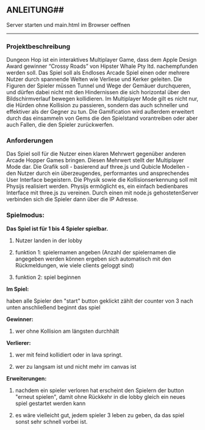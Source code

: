 ## ANLEITUNG## 
Server starten und main.html im Browser oeffnen

_________________________________________________
 
### Projektbeschreibung ###

Dungeon Hop ist ein interaktives Multiplayer Game, dass dem Apple Design Award
gewinner “Crossy Roads” von Hipster Whale Pty ltd. nachempfunden werden soll. Das
Spiel soll als Endloses Arcade Spiel einen oder mehrere Nutzer durch spannende Welten
wie Verliese und Kerker geleiten. Die Figuren der Spieler müssen Tunnel und Wege der
Gemäuer durchqueren, und dürfen dabei nicht mit den Hindernissen die sich horizontal
über den Bildschirmverlauf bewegen kollidieren. Im Multiplayer Mode gilt es nicht nur,
die Hürden ohne Kollision zu passieren, sondern das auch schneller und effektiver als der
Gegner zu tun. Die Gamification wird außerdem erweitert durch das einsammeln von
Gems die den Spielstand vorantreiben oder aber auch Fallen, die den Spieler
zurückwerfen.

### Anforderungen ###
Das Spiel soll für die Nutzer einen klaren Mehrwert gegenüber anderen Arcade Hopper
Games bringen. Diesen Mehrwert stellt der Multiplayer Mode dar.
Die Grafik soll - basierend auf three.js und Qubicle Modellen - den Nutzer durch ein
überzeugendes, performantes und ansprechendes User Interface begeistern.
Die Physik sowie die Kollisionserkennung soll mit Physijs realisiert werden. Physijs
ermöglicht es, ein einfach bedienbares Interface mit three.js zu vereinen.
Durch einen mit node.js gehostetenServer verbinden sich die Spieler dann über die IP
Adresse.


### Spielmodus: ### 

**Das Spiel ist für 1 bis 4 Spieler spielbar.**

1. Nutzer landen in der lobby

2. funktion 1: spielernamen angeben (Anzahl der spielernamen die angegeben werden können ergeben sich automatisch mit den Rückmeldungen, wie viele clients geloggt sind)

3. funktion 2: spiel beginnen

**Im Spiel:**

haben alle Spieler den "start" button geklickt zählt der counter von 3 nach unten
anschließend beginnt das spiel

**Gewinner:**
1. wer ohne Kollision am längsten durchhält

**Verlierer:**

1. wer mit feind kollidiert oder in lava springt.

2. wer zu langsam ist und nicht mehr im canvas ist

**Erweiterungen:**

1. nachdem ein spieler verloren hat erscheint den Spielern der button "erneut spielen", damit ohne Rückkehr in die lobby gleich ein neues spiel gestartet werden kann

2. es wäre vielleicht gut, jedem spieler 3 leben zu geben, da das spiel sonst sehr schnell vorbei ist.